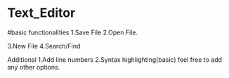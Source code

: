 # Text_Editor

#basic functionalities
1.Save File
2.Open File. 

3.New File
4.Search/Find


Additional
1.Add line numbers
2.Syntax highlighting(basic)
feel free to add any other options.
